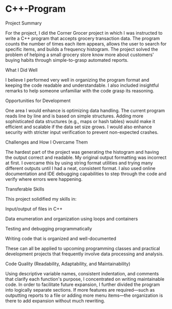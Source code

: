 # C++-Program
Project Summary

For the project, I did the Corner Grocer project in which I was instructed to write a C++ program that accepts grocery transaction data. The program counts the number of times each item appears, allows the user to search for specific items, and builds a frequency histogram. The project solved the problem of helping a small grocery store know more about customers' buying habits through simple-to-grasp automated reports.

What I Did Well

I believe I performed very well in organizing the program format and keeping the code readable and understandable. I also included insightful remarks to help someone unfamiliar with the code grasp its reasoning.

Opportunities for Development

One area I would enhance is optimizing data handling. The current program reads line by line and is based on simple structures. Adding more sophisticated data structures (e.g., maps or hash tables) would make it efficient and scalable if the data set size grows. I would also enhance security with stricter input verification to prevent non-expected crashes.

Challenges and How I Overcame Them

The hardest part of the project was generating the histogram and having the output correct and readable. My original output formatting was incorrect at first. I overcame this by using string format utilities and trying many different outputs until I had a neat, consistent format. I also used online documentation and IDE debugging capabilities to step through the code and verify where errors were happening.

Transferable Skills

This project solidified my skills in:

Input/output of files in C++

Data enumeration and organization using loops and containers

Testing and debugging programmatically

Writing code that is organized and well-documented

These can all be applied to upcoming programming classes and practical development projects that frequently involve data processing and analysis.


Code Quality (Readability, Adaptability, and Maintainability)

Using descriptive variable names, consistent indentation, and comments that clarify each function's purpose, I concentrated on writing maintainable code. In order to facilitate future expansion, I further divided the program into logically separate sections.  If more features are required—such as outputting reports to a file or adding more menu items—the organization is there to add expansion without much rewriting.
